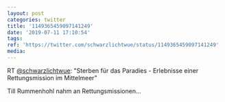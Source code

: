 ```yaml
---
layout: post
categories: twitter
title: '1149365459097141249'
date: '2019-07-11 17:10:54'
tags: 
ref: 'https://twitter.com/schwarzlichtwue/status/1149365459097141249'
media:
---
```

RT [@schwarzlichtwue](https://twitter.com/schwarzlichtwue): "Sterben für das Paradies - Erlebnisse einer Rettungsmission im Mittelmeer"



Till Rummenhohl nahm an Rettungsmissionen… 

